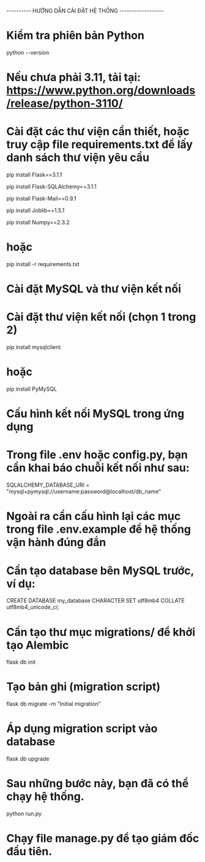 ---------- HƯỚNG DẪN CÀI ĐẶT HỆ THỐNG ------------------

# Kiểm tra phiên bản Python
python --version
# Nếu chưa phải 3.11, tải tại: https://www.python.org/downloads/release/python-3110/

# Cài đặt các thư viện cần thiết, hoặc truy cập file requirements.txt để lấy danh sách thư viện yêu cầu
pip install Flask==3.1.1

pip install Flask-SQLAlchemy==3.1.1

pip install Flask-Mail==0.9.1

pip install Joblib==1.5.1

pip install Numpy==2.3.2

# hoặc
pip install -r requirements.txt

# Cài đặt MySQL và thư viện kết nối

# Cài đặt thư viện kết nối (chọn 1 trong 2)
pip install mysqlclient

# hoặc
pip install PyMySQL

# Cấu hình kết nối MySQL trong ứng dụng

# Trong file .env hoặc config.py, bạn cần khai báo chuỗi kết nối như sau:

SQLALCHEMY_DATABASE_URI = "mysql+pymysql://username:password@localhost/db_name"

# Ngoài ra cần cấu hình lại các mục trong file .env.example để hệ thống vận hành đúng đắn
# Cần tạo database bên MySQL trước, ví dụ:

CREATE DATABASE my_database CHARACTER SET utf8mb4 COLLATE utf8mb4_unicode_ci;

# Cần tạo thư mục migrations/ để khởi tạo Alembic
flask db init

# Tạo bản ghi (migration script)
flask db migrate -m "Initial migration"

# Áp dụng migration script vào database
flask db upgrade

# Sau những bước này, bạn đã có thể chạy hệ thống.
python run.py

# Chạy file manage.py để tạo giám đốc đầu tiên.

